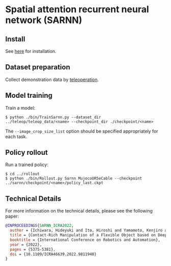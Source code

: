 # Spatial attention recurrent neural network (SARNN)

## Install
See [here](../../doc/install.md#SARNN) for installation.

## Dataset preparation
Collect demonstration data by [teleoperation](../teleop).

## Model training
Train a model:
```console
$ python ./bin/TrainSarnn.py --dataset_dir ../teleop/teleop_data/<name> --checkpoint_dir ./checkpoint/<name>
```
The `--image_crop_size_list` option should be specified appropriately for each task.

## Policy rollout
Run a trained policy:
```console
$ cd ../rollout
$ python ./bin/Rollout.py Sarnn MujocoUR5eCable --checkpoint ../sarnn/checkpoint/<name>/policy_last.ckpt
```

## Technical Details
For more information on the technical details, please see the following paper:
```bib
@INPROCEEDINGS{SARNN_ICRA2022,
  author = {Ichiwara, Hideyuki and Ito, Hiroshi and Yamamoto, Kenjiro and Mori, Hiroki and Ogata, Tetsuya},
  title = {Contact-Rich Manipulation of a Flexible Object based on Deep Predictive Learning using Vision and Tactility},
  booktitle = {International Conference on Robotics and Automation},
  year = {2022},
  pages = {5375-5381},
  doi = {10.1109/ICRA46639.2022.9811940}
}
```
